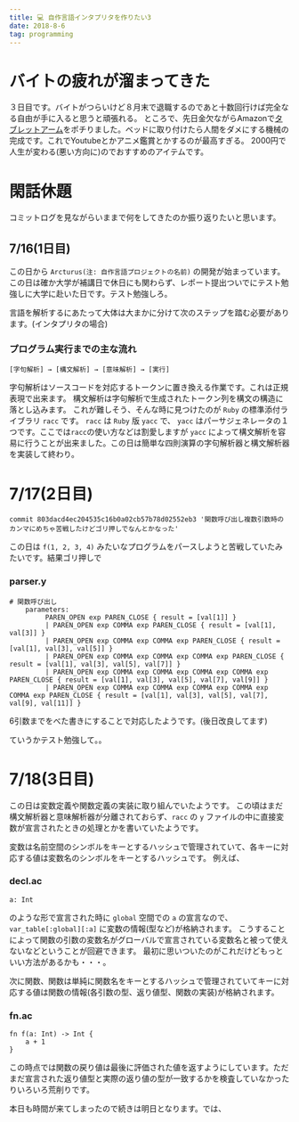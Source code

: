 ```yaml
---
title: 💻 自作言語インタプリタを作りたい3
date: 2018-8-6
tag: programming
---
```


# バイトの疲れが溜まってきた
３日目です。バイトがつらいけど８月末で退職するのであと十数回行けば完全なる自由が手に入ると思うと頑張れる。
ところで、先日金欠ながらAmazonで[タブレットアーム](https://www.amazon.co.jp/gp/product/B071ZXQG7M/ref=oh_aui_detailpage_o00_s00?ie=UTF8&psc=1)をポチりました。ベッドに取り付けたら人間をダメにする機械の完成です。これでYoutubeとかアニメ鑑賞とかするのが最高すぎる。
2000円で人生が変わる(悪い方向に)のでおすすめのアイテムです。

# 閑話休題
コミットログを見ながらいままで何をしてきたのか振り返りたいと思います。

## 7/16(1日目)
この日から `Arcturus(注: 自作言語プロジェクトの名前)` の開発が始まっています。この日は確か大学が補講日で休日にも関わらず、レポート提出ついでにテスト勉強しに大学に赴いた日です。テスト勉強しろ。

言語を解析するにあたって大体は大まかに分けて次のステップを踏む必要があります。(インタプリタの場合)

### プログラム実行までの主な流れ
```
[字句解析] → [構文解析] → [意味解析] → [実行]
```

字句解析はソースコードを対応するトークンに置き換える作業です。これは正規表現で出来ます。
構文解析は字句解析で生成されたトークン列を構文の構造に落とし込みます。
これが難しそう、そんな時に見つけたのが `Ruby` の標準添付ライブラリ `racc` です。
`racc` は `Ruby` 版 `yacc` で、 `yacc` はパーサジェネレータの１つです。ここでは`racc`の使い方などは割愛しますが `yacc` によって構文解析を容易に行うことが出来ました。この日は簡単な四則演算の字句解析器と構文解析器を実装して終わり。

# 7/17(2日目)
```
commit 803dacd4ec204535c16b0a02cb57b78d02552eb3 '関数呼び出し複数引数時のカンマにめちゃ苦戦したけどゴリ押しでなんとかなった'
```

この日は `f(1, 2, 3, 4)` みたいなプログラムをパースしようと苦戦していたみたいです。結果ゴリ押しで

### parser.y
```
# 関数呼び出し
    parameters: 
         PAREN_OPEN exp PAREN_CLOSE { result = [val[1]] }
         | PAREN_OPEN exp COMMA exp PAREN_CLOSE { result = [val[1], val[3]] }
         | PAREN_OPEN exp COMMA exp COMMA exp PAREN_CLOSE { result = [val[1], val[3], val[5]] }
         | PAREN_OPEN exp COMMA exp COMMA exp COMMA exp PAREN_CLOSE { result = [val[1], val[3], val[5], val[7]] }
         | PAREN_OPEN exp COMMA exp COMMA exp COMMA exp COMMA exp PAREN_CLOSE { result = [val[1], val[3], val[5], val[7], val[9]] }
         | PAREN_OPEN exp COMMA exp COMMA exp COMMA exp COMMA exp COMMA exp PAREN_CLOSE { result = [val[1], val[3], val[5], val[7], val[9], val[11]] }
```

6引数までをべた書きにすることで対応したようです。(後日改良してます)


ていうかテスト勉強して。。

# 7/18(3日目)
この日は変数定義や関数定義の実装に取り組んでいたようです。
この頃はまだ構文解析器と意味解析器が分離されておらず、`racc` の `y` ファイルの中に直接変数が宣言されたときの処理とかを書いていたようです。


変数は名前空間のシンボルをキーとするハッシュで管理されていて、各キーに対応する値は変数名のシンボルをキーとするハッシュです。
例えば、

### decl.ac
```
a: Int
```

のような形で宣言された時に `global` 空間での `a` の宣言なので、 `var_table[:global][:a]` に変数の情報(型など)が格納されます。
こうすることによって関数の引数の変数名がグローバルで宣言されている変数名と被って使えないなどということが回避できます。
最初に思いついたのがこれだけどもっといい方法があるかも・・・。


次に関数、関数は単純に関数名をキーとするハッシュで管理されていてキーに対応する値は関数の情報(各引数の型、返り値型、関数の実装)が格納されます。

### fn.ac
```
fn f(a: Int) -> Int {
    a + 1
}
```


この時点では関数の戻り値は最後に評価された値を返すようにしています。ただまだ宣言された返り値型と実際の返り値の型が一致するかを検査していなかったりいろいろ荒削りです。

本日も時間が来てしまったので続きは明日となります。では、